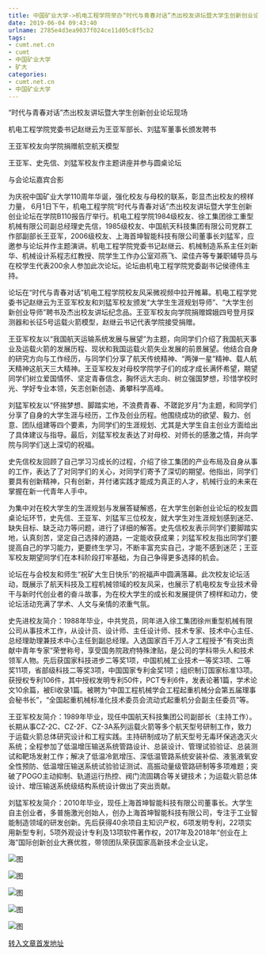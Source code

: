 ```yaml
---
title: 中国矿业大学->机电工程学院举办“时代与青春对话”杰出校友讲坛暨大学生创新创业论坛 | cumt.net.cn
date: 2019-06-04 09:43:40
urlname: 2785e4d3ea9037f024ce11d05c8f5cb2
tags: 
- cumt.net.cn
- cumt
- 中国矿业大学
- 矿大
categories:
- cumt.net.cn
- 中国矿业大学
---
```



“时代与青春对话”杰出校友讲坛暨大学生创新创业论坛现场

机电工程学院党委书记赵继云为王亚军部长、刘猛军董事长颁发聘书

王亚军校友向学院捐赠航空航天模型

王亚军、史先信、刘猛军校友作主题讲座并参与圆桌论坛

与会论坛嘉宾合影

为庆祝中国矿业大学110周年华诞，强化校友与母校的联系，彰显杰出校友的榜样力量， 6月1日下午，机电工程学院“时代与青春对话”杰出校友讲坛暨大学生创新创业论坛在学院B110报告厅举行。机电工程学院1984级校友、徐工集团徐工重型机械有限公司副总经理史先信，1985级校友、中国航天科技集团有限公司党群工作部副部长王亚军，2006级校友、上海首坤智能科技有限公司董事长刘猛军，应邀参与论坛并作主题演讲。机电工程学院党委书记赵继云、机械制造系系主任刘新华、机械设计系程志红教授、院学生工作办公室邓燕飞、梁佳卉等专兼职辅导员与在校学生代表200余人参加此次论坛。论坛由机电工程学院党委副书记侯德伟主持。

论坛在“时代与青春对话”机电工程学院校友风采微视频中拉开帷幕。机电工程学党委书记赵继云为王亚军校友和刘猛军校友颁发“大学生生涯规划导师”、“大学生创新创业导师”聘书及杰出校友讲坛纪念品。王亚军校友向学院捐赠嫦娥四号登月探测器和长征5号运载火箭模型，赵继云书记代表学院接受捐赠。

王亚军校友以“我国航天运输系统发展与展望”为主题，向同学们介绍了我国航天事业及运载火箭的发展历程、现状和我国运载火箭失业发展的前景展望。他结合自身的研究方向与工作经历，与同学们分享了航天传统精神、“两弹一星”精神、载人航天精神这航天三大精神。王亚军校友对母校学院学子们的成才成长满怀希望，期望同学们树立爱国情怀、坚定青春信念，胸怀远大志向、树立强国梦想，珍惜学校时光、学好专业本领，矢志创新创造、勇攀科学高峰。

刘猛军校友以“怀揣梦想、脚踏实地，不浪费青春、不蹉跎岁月”为主题，和同学们分享了自身的大学生涯与经历，工作及创业历程。他围绕成功的欲望、毅力、创意、团队组建等四个要素，为同学们的生涯规划、尤其是大学生自主创业方面给出了具体建议与指导。最后，刘猛军校友表达了对母校、对师长的感激之情，并向学院与同学们送上深切的祝福。

史先信校友回顾了自己学习习成长的过程，介绍了徐工集团的产业布局及自身从事的工作，表达了了对同学们的关心，对同学们寄予了深切的期望。他指出，同学们要具有创新精神，只有创新，并付诸实践才能成为真正的人才，机械行业的未来在掌握在新一代青年人手中。

为集中对在校大学生的生涯规划与发展答疑解惑，在大学生创新创业论坛的校友圆桌论坛环节，史先信、王亚军、刘猛军三位校友，就大学生对生涯规划感到迷茫、缺失目标、缺乏动力等问题，进行了详细的解答。史先信校友表示同学们要脚踏实地，认真刻苦，坚定自己选择的道路，一定能收获成果；刘猛军校友指出同学们要提高自己的学习能力，更要终生学习，不断丰富充实自己，才能不感到迷茫；王亚军校友期望同学们在本科阶段打牢基础，为自己争得更多选择的机会。

论坛在与会校友和师生“祝矿大生日快乐”的祝福声中圆满落幕。此次校友论坛活动，既展示了航天科技及工程机械领域的校友风采，也展示了机电校友专业技术骨干与新时代创业者的奋斗故事，为在校大学生的成长和发展提供了榜样和动力，使论坛活动充满了学术、人文与亲情的浓重气氛。

史先进校友简介：1988年毕业，中共党员，同年进入徐工集团徐州重型机械有限公司从事技术工作，从设计员、设计师、主任设计师、技术专家、技术中心主任、总经理助理兼技术中心主任到副总经理。入选国家百千万人才工程授予“有突出贡献中青年专家”荣誉称号，享受国务院政府特殊津贴，是公司的学科带头人和技术领军人物。先后获国家科技进步二等奖1项，中国机械工业技术一等奖3项、二等奖11项，省部级科技二等奖3项，中国国家专利金奖1项；组织制订国家标准13项。获授权专利106件，其中授权发明专利50件，PCT专利6件，发表论著1篇，学术论文10余篇，被EI收录1篇。被聘为“中国工程机械学会工程起重机械分会第五届理事会秘书长”，“全国起重机械标准化技术委员会流动式起重机分会副主任委员”等。

王亚军校友简介：1989年毕业，现任中国航天科技集团公司副部长（主持工作）。长期从事CZ-2C、CZ-2F、CZ-3A系列运载火箭等多个航天型号研制工作，致力于运载火箭总体研究设计和工程实践。主持研制成功了航天型号无毒环保逃逸灭火系统；全程参加了低温增压输送系统管路设计、总装设计、管理试验验证、总装测试和靶场发射工作；解决了低温冷氦增压、深低温管路系统安装补偿、液氢液氧安全性预防、低温增压输送系统试验验证测试、高振动量级管路研制等多项难题；突破了POGO主动抑制、轨道运行热控、阀门流固耦合等关键技术；为运载火箭总体设计、增压输送系统级结构系统设计做出了突出贡献。

刘猛军校友简介：2010年毕业，现任上海首坤智能科技有限公司董事长。大学生自主创业者，多普施激光创始人，创办上海首坤智能科技有限公司，专注于工业智能制造领域的研发创新。先后获得40余项自主知识产权，6项发明专利，22项实用新型专利，5项外观设计专利及13项软件著作权，2017年及2018年“创业在上海”国际创新创业大赛优胜，带领团队荣获国家高新技术企业认定。



![图](http://xwzx.cumt.edu.cn/_upload/article/images/9f/eb/8a01184f42c7a3e53c9d1159fa1b/2e776093-dc17-43a7-9fdd-275bc857a002.jpg)

![图](http://xwzx.cumt.edu.cn/_upload/article/images/9f/eb/8a01184f42c7a3e53c9d1159fa1b/c7522ca9-c0e0-4116-acb4-b0444f603ed6.jpg)

![图](http://xwzx.cumt.edu.cn/_upload/article/images/9f/eb/8a01184f42c7a3e53c9d1159fa1b/732c3788-f27d-4b59-94c1-2f040fc258fc.jpg)

![图](http://xwzx.cumt.edu.cn/_upload/article/images/9f/eb/8a01184f42c7a3e53c9d1159fa1b/dd946268-f387-4624-b99a-691b728529e6.jpg)

![图](http://xwzx.cumt.edu.cn/_upload/article/images/9f/eb/8a01184f42c7a3e53c9d1159fa1b/503cda72-55f6-4f1c-95c2-b8bda9faf4a2.jpg)

[转入文章首发地址](http://xwzx.cumt.edu.cn/0f/04/c523a528132/page.htm)